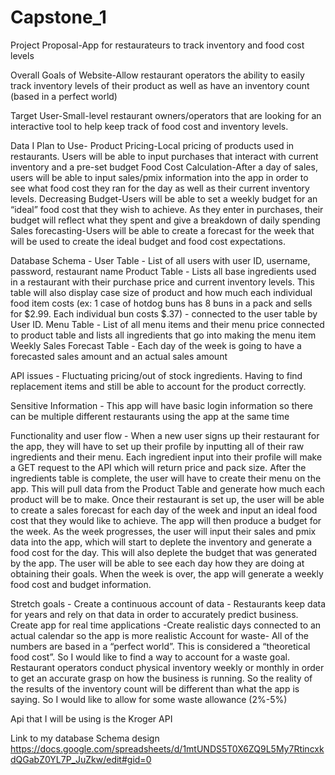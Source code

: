 # Capstone_1

Project Proposal-App for restaurateurs to track inventory and food cost levels

Overall Goals of Website-Allow restaurant operators the ability to easily track inventory levels of their product as well as have an inventory count (based in a perfect world)

Target User-Small-level restaurant owners/operators that are looking for an interactive tool to help keep track of food cost and inventory levels.

Data I Plan to Use-	Product Pricing-Local pricing of products used in restaurants. Users will be able to input purchases that interact with current inventory and a pre-set budget 
			Food Cost Calculation-After a day of sales, users will be able to input sales/pmix information into the app in order to see what food cost they ran for the day as well as their current inventory levels.
			Decreasing Budget-Users will be able to set a weekly budget for an “ideal” food cost that they wish to achieve. As they enter in purchases, their budget will reflect what they spent and give a breakdown of daily spending
			Sales forecasting-Users will be able to create a forecast for the week that will be used to create the ideal budget and food cost expectations. 



Database Schema - 
User Table - List of all users with user ID, username, password, restaurant name
Product Table - Lists all base ingredients used in a restaurant with their purchase price and current inventory levels. This table will also display case size of product and how much each individual food item costs (ex: 1 case of hotdog buns has 8 buns in a pack and sells for $2.99. Each individual bun costs $.37) - connected to the user table by User ID.
Menu Table - List of all menu items and their menu price connected to product table and lists all ingredients that go into making the menu item
Weekly Sales Forecast Table - Each day of the week is going to have a forecasted sales amount and an actual sales amount

API issues - Fluctuating pricing/out of stock ingredients. Having to find replacement items and still be able to account for the product correctly.

Sensitive Information - This app will have basic login information so there can be multiple different restaurants using the app at the same time

Functionality and user flow - When a new user signs up their restaurant for the app, they will have to set up their profile by inputting all of their raw ingredients and their menu. Each ingredient input into their profile will make a GET request to the API which will return price and pack size. 
After the ingredients table is complete, the user will have to create their menu on the app. This will pull data from the Product Table and generate how much each product will be to make.
Once their restaurant is set up, the user will be able to create a sales forecast for each day of the week and input an ideal food cost that they would like to achieve. The app will then produce a budget for the week.
As the week progresses, the user will input their sales and pmix data into the app, which will start to deplete the inventory and generate a food cost for the day. This will also deplete the budget that was generated by the app. The user will be able to see each day how they are doing at obtaining their goals. 
When the week is over, the app will generate a weekly food cost and budget information. 


Stretch goals -
 Create a continuous account of data - Restaurants keep data for years and rely on that data in order to accurately predict business.
Create app for real time applications -Create realistic days connected to an actual calendar so the app is more realistic
Account for waste- All of the numbers are based in a “perfect world”. This is considered a “theoretical food cost”. So I would like to find a way to account for a waste goal. Restaurant operators conduct physical inventory weekly or monthly in order to get an accurate grasp on how the business is running. So the reality of the results of the  inventory count will be different than what the app is saying. So I would like to allow for some waste allowance (2%-5%)

Api that I will be using is the Kroger API

Link to my database Schema design https://docs.google.com/spreadsheets/d/1mtUNDS5T0X6ZQ9L5My7RtincxkdQGabZ0YL7P_JuZkw/edit#gid=0
